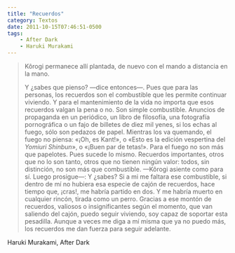```yaml
---
title: "Recuerdos"
category: Textos
date: 2011-10-15T07:46:51-0500
tags:
    - After Dark
    - Haruki Murakami
---
```


> Kôrogi permanece allí plantada, de nuevo con el mando a distancia en la mano.
>
> Y ¿sabes que pienso? —dice entonces—. Pues que para las personas, los recuerdos son el combustible que les permite continuar viviendo. Y para el mantenimiento de la vida no importa que esos recuerdos valgan la pena o no. Son simple combustible. Anuncios de propaganda en un periódico, un libro de filosofía, una fotografía pornográfica o un fajo de billetes de diez mil yenes, si los echas al fuego, sólo son pedazos de papel. Mientras los va quemando, el fuego no piensa: «¡Oh, es Kant!», o «Esto es la edición vespertina del _Yomiuri Shinbun_», o «¡Buen par de tetas!». Para el fuego no son más que papelotes. Pues sucede lo mismo. Recuerdos importantes, otros que no lo son tanto, otros que no tienen ningún valor: todos, sin distinción, no son más que combustible. —Kôrogi asiente como para sí. Luego prosigue—: Y ¿sabes? Si a mi me faltara ese combustible, si dentro de mí no hubiera esa especie de cajón de recuerdos, hace tiempo que, ¡cras!, me habría partido en dos. Y me habría muerto en cualquier rincón, tirada como un perro. Gracias a ese montón de recuerdos, valiosos o insignificantes según el momento, que van saliendo del cajón, puedo seguir viviendo, soy capaz de soportar esta pesadilla. Aunque a veces me diga a mí misma que ya no puedo más, los recuerdos me dan fuerza para seguir adelante.

Haruki Murakami, After Dark